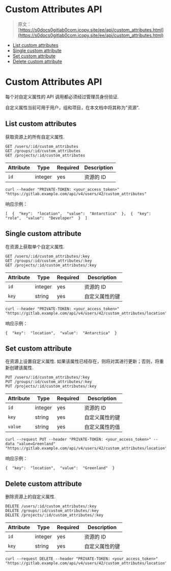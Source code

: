 # Custom Attributes API

> 原文：[https://s0docs0gitlab0com.icopy.site/ee/api/custom_attributes.html](https://s0docs0gitlab0com.icopy.site/ee/api/custom_attributes.html)

*   [List custom attributes](#list-custom-attributes)
*   [Single custom attribute](#single-custom-attribute)
*   [Set custom attribute](#set-custom-attribute)
*   [Delete custom attribute](#delete-custom-attribute)

# Custom Attributes API[](#custom-attributes-api "Permalink")

每个对自定义属性的 API 调用都必须经过管理员身份验证.

自定义属性当前可用于用户，组和项目，在本文档中将其称为"资源".

## List custom attributes[](#list-custom-attributes "Permalink")

获取资源上的所有自定义属性.

```
GET /users/:id/custom_attributes
GET /groups/:id/custom_attributes
GET /projects/:id/custom_attributes 
```

| Attribute | Type | Required | Description |
| --- | --- | --- | --- |
| `id` | integer | yes | 资源的 ID |

```
curl --header "PRIVATE-TOKEN: <your_access_token>" "https://gitlab.example.com/api/v4/users/42/custom_attributes" 
```

响应示例：

```
[  {  "key":  "location",  "value":  "Antarctica"  },  {  "key":  "role",  "value":  "Developer"  }  ] 
```

## Single custom attribute[](#single-custom-attribute "Permalink")

在资源上获取单个自定义属性.

```
GET /users/:id/custom_attributes/:key
GET /groups/:id/custom_attributes/:key
GET /projects/:id/custom_attributes/:key 
```

| Attribute | Type | Required | Description |
| --- | --- | --- | --- |
| `id` | integer | yes | 资源的 ID |
| `key` | string | yes | 自定义属性的键 |

```
curl --header "PRIVATE-TOKEN: <your_access_token>" "https://gitlab.example.com/api/v4/users/42/custom_attributes/location" 
```

响应示例：

```
{  "key":  "location",  "value":  "Antarctica"  } 
```

## Set custom attribute[](#set-custom-attribute "Permalink")

在资源上设置自定义属性. 如果该属性已经存在，则将对其进行更新；否则，将重新创建该属性.

```
PUT /users/:id/custom_attributes/:key
PUT /groups/:id/custom_attributes/:key
PUT /projects/:id/custom_attributes/:key 
```

| Attribute | Type | Required | Description |
| --- | --- | --- | --- |
| `id` | integer | yes | 资源的 ID |
| `key` | string | yes | 自定义属性的键 |
| `value` | string | yes | 自定义属性的值 |

```
curl --request PUT --header "PRIVATE-TOKEN: <your_access_token>" --data "value=Greenland" "https://gitlab.example.com/api/v4/users/42/custom_attributes/location" 
```

响应示例：

```
{  "key":  "location",  "value":  "Greenland"  } 
```

## Delete custom attribute[](#delete-custom-attribute "Permalink")

删除资源上的自定义属性.

```
DELETE /users/:id/custom_attributes/:key
DELETE /groups/:id/custom_attributes/:key
DELETE /projects/:id/custom_attributes/:key 
```

| Attribute | Type | Required | Description |
| --- | --- | --- | --- |
| `id` | integer | yes | 资源的 ID |
| `key` | string | yes | 自定义属性的键 |

```
curl --request DELETE --header "PRIVATE-TOKEN: <your_access_token>" "https://gitlab.example.com/api/v4/users/42/custom_attributes/location" 
```